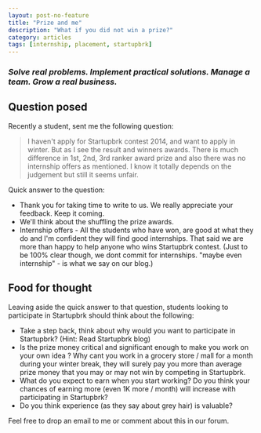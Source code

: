 ```yaml
---
layout: post-no-feature
title: "Prize and me"
description: "What if you did not win a prize?"
category: articles
tags: [internship, placement, startupbrk]
---
```


### *Solve real problems. Implement practical solutions. Manage a team. Grow a real business.*

## Question posed
Recently a student, sent me the following question:
> I haven't apply for Startupbrk contest 2014, and want to apply in winter. But as I see the result and winners awards. 
There is much difference in 1st, 2nd, 3rd ranker award prize and also there was no internship offers as mentioned. I know it totally depends on the judgement but still it seems unfair.

Quick answer to the question:
* Thank you for taking time to write to us. We really appreciate your feedback. Keep it coming.
* We'll think about the shuffling the prize awards. 
* Internship offers - All the students who have won, are good at what they do and I'm confident they will find good internships. That said we are more than happy to help anyone who wins Startupbrk contest. (Just to be 100% clear though, we dont commit for internships. "maybe even internship" - is what we say on our blog.)

## Food for thought
Leaving aside the quick answer to that question, students looking to participate in Startupbrk should think about the following:
* Take a step back, think about why would you want to participate in Startupbrk? (Hint: Read Startupbrk blog)
* Is the prize money critical and significant enough to make you work on your own idea ? Why cant you work in a grocery store / mall for a month during your winter break, they will surely pay you more than average prize money that you may or may not win by competing in Startupbrk. 
* What do you expect to earn when you start working? Do you think your chances of earning more (even 1K more / month) will increase with participating in Startupbrk? 
* Do you think experience (as they say about grey hair) is valuable?

Feel free to drop an email to me or comment about this in our forum.
